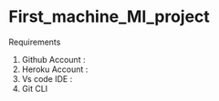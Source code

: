 # First_machine_Ml_project

Requirements
1. Github Account :
2. Heroku Account :
3. Vs code IDE :
4. Git CLI

